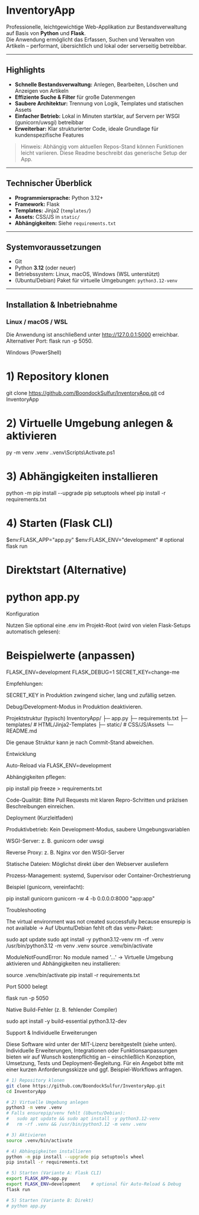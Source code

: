 # InventoryApp

Professionelle, leichtgewichtige Web-Applikation zur Bestandsverwaltung auf Basis von **Python** und **Flask**.  
Die Anwendung ermöglicht das Erfassen, Suchen und Verwalten von Artikeln – performant, übersichtlich und lokal oder serverseitig betreibbar.

---

## Highlights

- **Schnelle Bestandsverwaltung:** Anlegen, Bearbeiten, Löschen und Anzeigen von Artikeln  
- **Effiziente Suche & Filter** für große Datenmengen  
- **Saubere Architektur:** Trennung von Logik, Templates und statischen Assets  
- **Einfacher Betrieb:** Lokal in Minuten startklar, auf Servern per WSGI (gunicorn/uwsgi) betreibbar  
- **Erweiterbar:** Klar strukturierter Code, ideale Grundlage für kundenspezifische Features

> Hinweis: Abhängig vom aktuellen Repos-Stand können Funktionen leicht variieren. Diese Readme beschreibt das generische Setup der App.

---

## Technischer Überblick

- **Programmiersprache:** Python 3.12+  
- **Framework:** Flask  
- **Templates:** Jinja2 (`templates/`)  
- **Assets:** CSS/JS in `static/`  
- **Abhängigkeiten:** Siehe `requirements.txt`

---

## Systemvoraussetzungen

- Git
- Python **3.12** (oder neuer)
- Betriebssystem: Linux, macOS, Windows (WSL unterstützt)
- (Ubuntu/Debian) Paket für virtuelle Umgebungen: `python3.12-venv`

---

## Installation & Inbetriebnahme

### Linux / macOS / WSL

Die Anwendung ist anschließend unter http://127.0.0.1:5000
 erreichbar.
Alternativer Port: flask run -p 5050.

Windows (PowerShell)
# 1) Repository klonen
git clone https://github.com/BoondockSulfur/InventoryApp.git
cd InventoryApp

# 2) Virtuelle Umgebung anlegen & aktivieren
py -m venv .venv
.\.venv\Scripts\Activate.ps1

# 3) Abhängigkeiten installieren
python -m pip install --upgrade pip setuptools wheel
pip install -r requirements.txt

# 4) Starten (Flask CLI)
$env:FLASK_APP="app.py"
$env:FLASK_ENV="development"    # optional
flask run

# Direktstart (Alternative)
# python app.py

Konfiguration

Nutzen Sie optional eine .env im Projekt-Root (wird von vielen Flask-Setups automatisch gelesen):

# Beispielwerte (anpassen)
FLASK_ENV=development
FLASK_DEBUG=1
SECRET_KEY=change-me


Empfehlungen:

SECRET_KEY in Produktion zwingend sicher, lang und zufällig setzen.

Debug/Development-Modus in Produktion deaktivieren.

Projektstruktur (typisch)
InventoryApp/
├─ app.py
├─ requirements.txt
├─ templates/          # HTML/Jinja2-Templates
├─ static/             # CSS/JS/Assets
└─ README.md


Die genaue Struktur kann je nach Commit-Stand abweichen.

Entwicklung

Auto-Reload via FLASK_ENV=development

Abhängigkeiten pflegen:

pip install <paket>
pip freeze > requirements.txt


Code-Qualität: Bitte Pull Requests mit klaren Repro-Schritten und präzisen Beschreibungen einreichen.

Deployment (Kurzleitfaden)

Produktivbetrieb: Kein Development-Modus, saubere Umgebungsvariablen

WSGI-Server: z. B. gunicorn oder uwsgi

Reverse Proxy: z. B. Nginx vor den WSGI-Server

Statische Dateien: Möglichst direkt über den Webserver ausliefern

Prozess-Management: systemd, Supervisor oder Container-Orchestrierung

Beispiel (gunicorn, vereinfacht):

pip install gunicorn
gunicorn -w 4 -b 0.0.0.0:8000 "app:app"

Troubleshooting

The virtual environment was not created successfully because ensurepip is not available
→ Auf Ubuntu/Debian fehlt oft das venv-Paket:

sudo apt update
sudo apt install -y python3.12-venv
rm -rf .venv
/usr/bin/python3.12 -m venv .venv
source .venv/bin/activate


ModuleNotFoundError: No module named '…'
→ Virtuelle Umgebung aktivieren und Abhängigkeiten neu installieren:

source .venv/bin/activate
pip install -r requirements.txt


Port 5000 belegt

flask run -p 5050


Native Build-Fehler (z. B. fehlender Compiler)

sudo apt install -y build-essential python3.12-dev

Support & Individuelle Erweiterungen

Diese Software wird unter der MIT-Lizenz bereitgestellt (siehe unten).
Individuelle Erweiterungen, Integrationen oder Funktionsanpassungen bieten wir auf Wunsch kostenpflichtig an – einschließlich Konzeption, Umsetzung, Tests und Deployment-Begleitung.
Für ein Angebot bitte mit einer kurzen Anforderungsskizze und ggf. Beispiel-Workflows anfragen.

```bash
# 1) Repository klonen
git clone https://github.com/BoondockSulfur/InventoryApp.git
cd InventoryApp

# 2) Virtuelle Umgebung anlegen
python3 -m venv .venv
# Falls ensurepip/venv fehlt (Ubuntu/Debian):
#   sudo apt update && sudo apt install -y python3.12-venv
#   rm -rf .venv && /usr/bin/python3.12 -m venv .venv

# 3) Aktivieren
source .venv/bin/activate

# 4) Abhängigkeiten installieren
python -m pip install --upgrade pip setuptools wheel
pip install -r requirements.txt

# 5) Starten (Variante A: Flask CLI)
export FLASK_APP=app.py
export FLASK_ENV=development    # optional für Auto-Reload & Debug
flask run

# 5) Starten (Variante B: Direkt)
# python app.py
